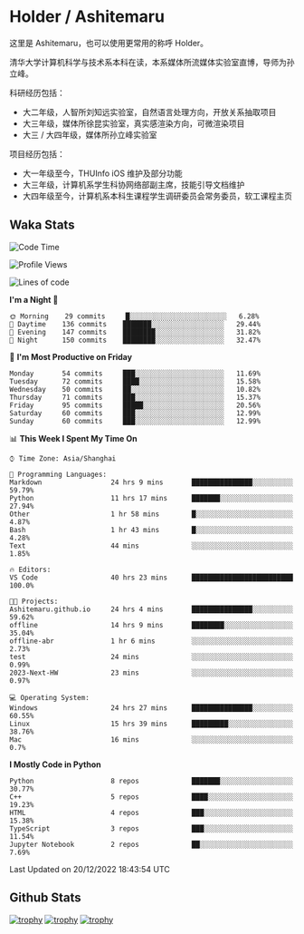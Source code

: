 # Holder / Ashitemaru

这里是 Ashitemaru，也可以使用更常用的称呼 Holder。

清华大学计算机科学与技术系本科在读，本系媒体所流媒体实验室直博，导师为孙立峰。

科研经历包括：

- 大二年级，人智所刘知远实验室，自然语言处理方向，开放关系抽取项目
- 大三年级，媒体所徐昆实验室，真实感渲染方向，可微渲染项目
- 大三 / 大四年级，媒体所孙立峰实验室

项目经历包括：

- 大一年级至今，THUInfo iOS 维护及部分功能
- 大三年级，计算机系学生科协网络部副主席，技能引导文档维护
- 大四年级至今，计算机系本科生课程学生调研委员会常务委员，软工课程主页

## Waka Stats

<!--START_SECTION:waka-->
![Code Time](http://img.shields.io/badge/Code%20Time-343%20hrs%2054%20mins-blue)

![Profile Views](http://img.shields.io/badge/Profile%20Views-0-blue)

![Lines of code](https://img.shields.io/badge/From%20Hello%20World%20I%27ve%20Written-328%20Thousand%20lines%20of%20code-blue)

**I'm a Night 🦉** 

```text
🌞 Morning    29 commits     █░░░░░░░░░░░░░░░░░░░░░░░░   6.28% 
🌆 Daytime    136 commits    ███████░░░░░░░░░░░░░░░░░░   29.44% 
🌃 Evening    147 commits    ████████░░░░░░░░░░░░░░░░░   31.82% 
🌙 Night      150 commits    ████████░░░░░░░░░░░░░░░░░   32.47%

```
📅 **I'm Most Productive on Friday** 

```text
Monday       54 commits     ███░░░░░░░░░░░░░░░░░░░░░░   11.69% 
Tuesday      72 commits     ████░░░░░░░░░░░░░░░░░░░░░   15.58% 
Wednesday    50 commits     ██░░░░░░░░░░░░░░░░░░░░░░░   10.82% 
Thursday     71 commits     ███░░░░░░░░░░░░░░░░░░░░░░   15.37% 
Friday       95 commits     █████░░░░░░░░░░░░░░░░░░░░   20.56% 
Saturday     60 commits     ███░░░░░░░░░░░░░░░░░░░░░░   12.99% 
Sunday       60 commits     ███░░░░░░░░░░░░░░░░░░░░░░   12.99%

```


📊 **This Week I Spent My Time On** 

```text
⌚︎ Time Zone: Asia/Shanghai

💬 Programming Languages: 
Markdown                 24 hrs 9 mins       ███████████████░░░░░░░░░░   59.79% 
Python                   11 hrs 17 mins      ███████░░░░░░░░░░░░░░░░░░   27.94% 
Other                    1 hr 58 mins        █░░░░░░░░░░░░░░░░░░░░░░░░   4.87% 
Bash                     1 hr 43 mins        █░░░░░░░░░░░░░░░░░░░░░░░░   4.28% 
Text                     44 mins             ░░░░░░░░░░░░░░░░░░░░░░░░░   1.85%

🔥 Editors: 
VS Code                  40 hrs 23 mins      █████████████████████████   100.0%

🐱‍💻 Projects: 
Ashitemaru.github.io     24 hrs 4 mins       ███████████████░░░░░░░░░░   59.62% 
offline                  14 hrs 9 mins       ████████░░░░░░░░░░░░░░░░░   35.04% 
offline-abr              1 hr 6 mins         ░░░░░░░░░░░░░░░░░░░░░░░░░   2.73% 
test                     24 mins             ░░░░░░░░░░░░░░░░░░░░░░░░░   0.99% 
2023-Next-HW             23 mins             ░░░░░░░░░░░░░░░░░░░░░░░░░   0.97%

💻 Operating System: 
Windows                  24 hrs 27 mins      ███████████████░░░░░░░░░░   60.55% 
Linux                    15 hrs 39 mins      █████████░░░░░░░░░░░░░░░░   38.76% 
Mac                      16 mins             ░░░░░░░░░░░░░░░░░░░░░░░░░   0.7%

```

**I Mostly Code in Python** 

```text
Python                   8 repos             ███████░░░░░░░░░░░░░░░░░░   30.77% 
C++                      5 repos             ████░░░░░░░░░░░░░░░░░░░░░   19.23% 
HTML                     4 repos             ███░░░░░░░░░░░░░░░░░░░░░░   15.38% 
TypeScript               3 repos             ███░░░░░░░░░░░░░░░░░░░░░░   11.54% 
Jupyter Notebook         2 repos             ██░░░░░░░░░░░░░░░░░░░░░░░   7.69%

```



 Last Updated on 20/12/2022 18:43:54 UTC
<!--END_SECTION:waka-->

## Github Stats

[![trophy](https://github-profile-trophy.vercel.app/?username=Ashitemaru&column=7)](https://github.com/Ashitemaru)
[![trophy](https://github-readme-stats.vercel.app/api?username=Ashitemaru&show_icons=true&include_all_commits=true)](https://github.com/Ashitemaru)
[![trophy](https://github-readme-stats.vercel.app/api/top-langs/?username=Ashitemaru&layout=compact)](https://github.com/Ashitemaru)

<!--
**Ashitemaru/Ashitemaru** is a ✨ _special_ ✨ repository because its `README.md` (this file) appears on your GitHub profile.

Here are some ideas to get you started:

- 🔭 I’m currently working on ...
- 🌱 I’m currently learning ...
- 👯 I’m looking to collaborate on ...
- 🤔 I’m looking for help with ...
- 💬 Ask me about ...
- 📫 How to reach me: ...
- 😄 Pronouns: ...
- ⚡ Fun fact: ...
-->
